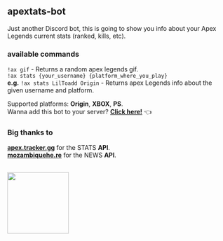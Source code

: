 ## apextats-bot
Just another Discord bot, this is going to show you info about your Apex Legends current stats (ranked, kills, etc).

### available commands
`!ax gif` - Returns a random apex legends gif. <br/>
`!ax stats {your_username} {platform_where_you_play}` <br/>
<b>e.g.</b> `!ax stats LilToadd Origin` - Returns apex Legends info about the given username and platform.


Supported platforms: <b>Origin</b>, <b>XBOX</b>, <b>PS</b>. <br/>
Wanna add this bot to your server? <b>[Click here!](https://discordapp.com/oauth2/authorize?client_id=682345738000269427&scope=bot&permissions=8)</b> :point_left:

### Big thanks to 
<b>[apex.tracker.gg](https://apex.tracker.gg/)</b> for the STATS <b>API</b>. <br/>
<b>[mozambiquehe.re](http://mozambiquehe.re/)</b> for the NEWS <b>API</b>. <br/><br/>


<img src="https://logodownload.org/wp-content/uploads/2019/02/apex-legends-logo.png" width="140">
